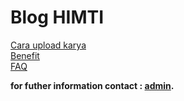 # Blog HIMTI

[Cara upload karya](https://github.com/GajAhmadaaa/HIMTIBLOG/blob/main/cara.md)\
[Benefit](https://github.com/GajAhmadaaa/HIMTIBLOG/blob/main/Benefit.md)\
[FAQ](https://github.com/GajAhmadaaa/HIMTIBLOG/blob/main/FAQ.md)

**for futher information contact : [admin](https://wa.me/6289638065793?text=mau+nanya+tentang+blog+dong).**
